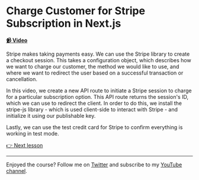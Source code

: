 # Charge Customer for Stripe Subscription in Next.js

**[📹 Video](https://egghead.io/lessons/next-js-charge-customer-for-stripe-subscription-in-next-js)**

Stripe makes taking payments easy. We can use the Stripe library to create a checkout session. This takes a configuration object, which describes how we want to charge our customer, the method we would like to use, and where we want to redirect the user based on a successful transaction or cancellation.

In this video, we create a new API route to initiate a Stripe session to charge for a particular subscription option. This API route returns the session's ID, which we can use to redirect the client. In order to do this, we install the stripe-js library - which is used client-side to interact with Stripe - and initialize it using our publishable key.

Lastly, we can use the test credit card for Stripe to confirm everything is working in test mode.

[👉 Next lesson](/21-subscribe-to-stripe-webhooks-using-next-js-api-routes)

---

Enjoyed the course? Follow me on [Twitter](https://twitter.com/_dijonmusters) and subscribe to my [YouTube channel](https://www.youtube.com/channel/UCPitAIwktfCfcMR4kDWebDQ).
